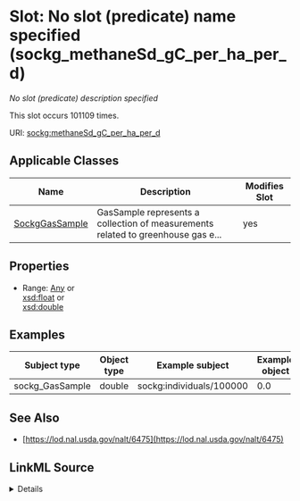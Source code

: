 

# Slot: No slot (predicate) name specified (sockg_methaneSd_gC_per_ha_per_d)


_No slot (predicate) description specified_






This slot occurs 101109 times.


URI: [sockg:methaneSd_gC_per_ha_per_d](https://idir.uta.edu/sockg-ontology/docs/methaneSd_gC_per_ha_per_d)



<!-- no inheritance hierarchy -->





## Applicable Classes

| Name | Description | Modifies Slot |
| --- | --- | --- |
| [SockgGasSample](../classes/SockgGasSample.md) | GasSample represents a collection of measurements related to greenhouse gas e... |  yes  |







## Properties

* Range: [Any](../classes/Any.md)&nbsp;or&nbsp;<br />[xsd:float](http://www.w3.org/2001/XMLSchema#float)&nbsp;or&nbsp;<br />[xsd:double](http://www.w3.org/2001/XMLSchema#double)






## Examples

| Subject type | Object type | Example subject | Example object | Occurrences |
| --- | --- | --- | --- | --- |
| sockg_GasSample | double | sockg:individuals/100000 | 0.0 | 101109 |


## See Also

* [https://lod.nal.usda.gov/nalt/6475](https://lod.nal.usda.gov/nalt/6475)



## LinkML Source

<details>

```yaml
name: sockg_methaneSd_gC_per_ha_per_d
annotations:
  count:
    tag: count
    value: 101109
description: No slot (predicate) description specified
title: No slot (predicate) name specified
examples:
- object:
    example_object: '0.0'
    example_object_type: double
    example_predicate: sockg:methaneSd_gC_per_ha_per_d
    example_subject: sockg:individuals/100000
    example_subject_type: sockg_GasSample
from_schema: soc-kg
see_also:
- https://lod.nal.usda.gov/nalt/6475
rank: 1000
domain: sockg_GasSample
slot_uri: sockg:methaneSd_gC_per_ha_per_d
alias: sockg_methaneSd_gC_per_ha_per_d
domain_of:
- sockg_GasSample
range: Any
any_of:
- range: float
- range: double

```
</details>